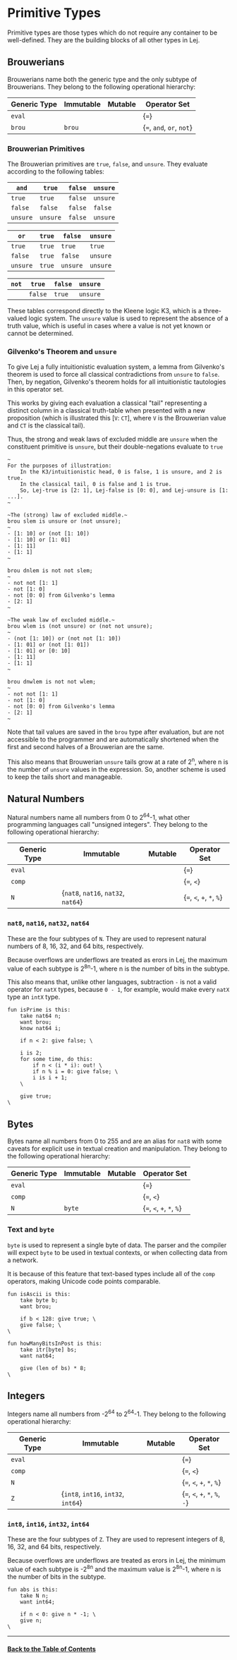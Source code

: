 # Primitive Types

Primitive types are those types which do not require any container to be well-defined. They are the building blocks of all other types in Lej.

## Brouwerians

Brouwerians name both the generic type and the only subtype of Brouwerians. They belong to the following operational hierarchy:

| Generic Type | Immutable | Mutable | Operator Set              |
|--------------|-----------|---------|---------------------------|
| `eval`       |           |         | {`=`}                     |
| `brou`       | `brou`    |         | {`=`, `and`, `or`, `not`} |

### Brouwerian Primitives

The Brouwerian primitives are `true`, `false`, and `unsure`. They evaluate according to the following tables:

| `and`    | `true`   | `false` | `unsure` |
|----------|----------|---------|----------|
| `true`   | `true`   | `false` | `unsure` |
| `false`  | `false`  | `false` | `false`  |
| `unsure` | `unsure` | `false` | `unsure` |

| `or`     | `true` | `false`  | `unsure` |
|----------|--------|----------|----------|
| `true`   | `true` | `true`   | `true`   |
| `false`  | `true` | `false`  | `unsure` |
| `unsure` | `true` | `unsure` | `unsure` |

| `not` | `true`  | `false` | `unsure` |
|-------|---------|---------|----------|
|       | `false` | `true`  | `unsure` |

These tables correspond directly to the Kleene logic K3, which is a three-valued logic system. The `unsure` value is used to represent the absence of a truth value, which is useful in cases where a value is not yet known or cannot be determined.

### Gilvenko's Theorem and `unsure`

To give Lej a fully intuitionistic evaluation system, a lemma from Gilvenko's theorem is used to force all classical contradictions from `unsure` to `false`. Then, by negation, Gilvenko's theorem holds for all intuitionistic tautologies in this operator set.

This works by giving each evaluation a classical "tail" representing a distinct column in a classical truth-table when presented with a new proposition (which is illustrated this [`V`: `CT`], where `V` is the Brouwerian value and `CT` is the classical tail).

Thus, the strong and weak laws of excluded middle are `unsure` when the constituent primitive is `unsure`, but their double-negations evaluate to `true`

```
~
For the purposes of illustration:
    In the K3/intuitionistic head, 0 is false, 1 is unsure, and 2 is true.
    In the classical tail, 0 is false and 1 is true.
    So, Lej-true is [2: 1], Lej-false is [0: 0], and Lej-unsure is [1: ...].
~

~The (strong) law of excluded middle.~
brou slem is unsure or (not unsure);
~
- [1: 10] or (not [1: 10])
- [1: 10] or [1: 01]
- [1: 11]
- [1: 1]
~

brou dnlem is not not slem;
~
- not not [1: 1]
- not [1: 0]
- not [0: 0] from Gilvenko's lemma
- [2: 1]
~

~The weak law of excluded middle.~
brou wlem is (not unsure) or (not not unsure);
~
- (not [1: 10]) or (not not [1: 10])
- [1: 01] or (not [1: 01])
- [1: 01] or [0: 10]
- [1: 11]
- [1: 1]
~

brou dnwlem is not not wlem;
~
- not not [1: 1]
- not [1: 0]
- not [0: 0] from Gilvenko's lemma
- [2: 1]
~
```

Note that tail values are saved in the `brou` type after evaluation, but are not accessible to the programmer and are automatically shortened when the first and second halves of a Brouwerian are the same.

This also means that Brouwerian `unsure` tails grow at a rate of 2<sup>n</sup>, where n is the number of `unsure` values in the expression. So, another scheme is used to keep the tails short and manageable.

## Natural Numbers

Natural numbers name all numbers from 0 to 2<sup>64</sup>-1, what other programming languages call "unsigned integers". They belong to the following operational hierarchy:

| Generic Type | Immutable                           | Mutable | Operator Set              |
|--------------|-------------------------------------|---------|---------------------------|
| `eval`       |                                     |         | {`=`}                     |
| `comp`       |                                     |         | {`=`, `<`}                |
| `N`          | {`nat8`, `nat16`, `nat32`, `nat64`} |         | {`=`, `<`, `+`, `*`, `%`} |


### `nat8`, `nat16`, `nat32`, `nat64`

These are the four subtypes of `N`. They are used to represent natural numbers of 8, 16, 32, and 64 bits, respectively.

Because overflows are underflows are treated as erors in Lej, the maximum value of each subtype is 2<sup>8n</sup>-1, where n is the number of bits in the subtype.

This also means that, unlike other languages, subtraction `-` is not a valid operator for `natX` types, because `0 - 1`, for example, would make every `natX` type an `intX` type.

```
fun isPrime is this:
    take nat64 n;
    want brou;
    know nat64 i;

    if n < 2: give false; \

    i is 2;
    for some time, do this:
        if n < (i * i): out! \
        if n % i = 0: give false; \
        i is i + 1;
    \

    give true;
\
```

## Bytes

Bytes name all numbers from 0 to 255 and are an alias for `nat8` with some caveats for explicit use in textual creation and manipulation. They belong to the following operational hierarchy:

| Generic Type | Immutable | Mutable | Operator Set              |
|--------------|-----------|---------|---------------------------|
| `eval`       |           |         | {`=`}                     |
| `comp`       |           |         | {`=`, `<`}                |
| `N`          | `byte`    |         | {`=`, `<`, `+`, `*`, `%`} |

### Text and `byte`

`byte` is used to represent a single byte of data. The parser and the compiler will expect `byte` to be used in textual contexts, or when collecting data from a network.

It is because of this feature that text-based types include all of the `comp` operators, making Unicode code points comparable.

```
fun isAscii is this:
    take byte b;
    want brou;

    if b < 128: give true; \
    give false; \
\

fun howManyBitsInPost is this:
    take itr[byte] bs;
    want nat64;

    give (len of bs) * 8;
\
```

## Integers

Integers name all numbers from -2<sup>64</sup> to 2<sup>64</sup>-1. They belong to the following operational hierarchy:

| Generic Type | Immutable                           | Mutable | Operator Set                   |
|--------------|-------------------------------------|---------|--------------------------------|
| `eval`       |                                     |         | {`=`}                          |
| `comp`       |                                     |         | {`=`, `<`}                     |
| `N`          |                                     |         | {`=`, `<`, `+`, `*`, `%`}      |
| `Z`          | {`int8`, `int16`, `int32`, `int64`} |         | {`=`, `<`, `+`, `*`, `%`, `-`} |

### `int8`, `int16`, `int32`, `int64`

These are the four subtypes of `Z`. They are used to represent integers of 8, 16, 32, and 64 bits, respectively.

Because overflows are underflows are treated as erors in Lej, the minimum value of each subtype is -2<sup>8n</sup> and the maximum value is 2<sup>8n</sup>-1, where n is the number of bits in the subtype.

```
fun abs is this:
    take N n;
    want int64;

    if n < 0: give n * -1; \
    give n;
\
```

---

#### [Back to the Table of Contents](README.md)

